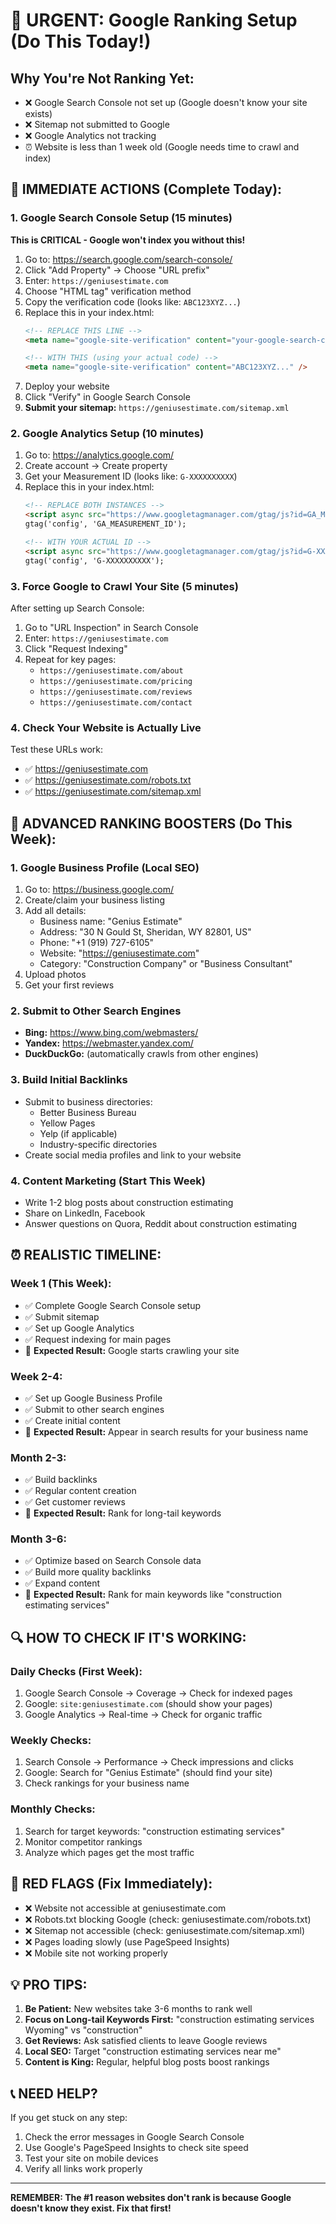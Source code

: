 # 🚨 URGENT: Google Ranking Setup (Do This Today!)

## Why You're Not Ranking Yet:
- ❌ Google Search Console not set up (Google doesn't know your site exists)
- ❌ Sitemap not submitted to Google
- ❌ Google Analytics not tracking
- ⏰ Website is less than 1 week old (Google needs time to crawl and index)

## 🎯 IMMEDIATE ACTIONS (Complete Today):

### 1. Google Search Console Setup (15 minutes)
**This is CRITICAL - Google won't index you without this!**

1. Go to: https://search.google.com/search-console/
2. Click "Add Property" → Choose "URL prefix"
3. Enter: `https://geniusestimate.com`
4. Choose "HTML tag" verification method
5. Copy the verification code (looks like: `ABC123XYZ...`)
6. Replace this in your index.html:
   ```html
   <!-- REPLACE THIS LINE -->
   <meta name="google-site-verification" content="your-google-search-console-verification-code" />
   
   <!-- WITH THIS (using your actual code) -->
   <meta name="google-site-verification" content="ABC123XYZ..." />
   ```
7. Deploy your website
8. Click "Verify" in Google Search Console
9. **Submit your sitemap:** `https://geniusestimate.com/sitemap.xml`

### 2. Google Analytics Setup (10 minutes)
1. Go to: https://analytics.google.com/
2. Create account → Create property
3. Get your Measurement ID (looks like: `G-XXXXXXXXXX`)
4. Replace this in your index.html:
   ```html
   <!-- REPLACE BOTH INSTANCES -->
   <script async src="https://www.googletagmanager.com/gtag/js?id=GA_MEASUREMENT_ID"></script>
   gtag('config', 'GA_MEASUREMENT_ID');
   
   <!-- WITH YOUR ACTUAL ID -->
   <script async src="https://www.googletagmanager.com/gtag/js?id=G-XXXXXXXXXX"></script>
   gtag('config', 'G-XXXXXXXXXX');
   ```

### 3. Force Google to Crawl Your Site (5 minutes)
After setting up Search Console:
1. Go to "URL Inspection" in Search Console
2. Enter: `https://geniusestimate.com`
3. Click "Request Indexing"
4. Repeat for key pages:
   - `https://geniusestimate.com/about`
   - `https://geniusestimate.com/pricing`
   - `https://geniusestimate.com/reviews`
   - `https://geniusestimate.com/contact`

### 4. Check Your Website is Actually Live
Test these URLs work:
- ✅ https://geniusestimate.com
- ✅ https://geniusestimate.com/robots.txt
- ✅ https://geniusestimate.com/sitemap.xml

## 🚀 ADVANCED RANKING BOOSTERS (Do This Week):

### 1. Google Business Profile (Local SEO)
1. Go to: https://business.google.com/
2. Create/claim your business listing
3. Add all details:
   - Business name: "Genius Estimate"
   - Address: "30 N Gould  St, Sheridan, WY 82801, US"
   - Phone: "+1 (919) 727-6105"
   - Website: "https://geniusestimate.com"
   - Category: "Construction Company" or "Business Consultant"
4. Upload photos
5. Get your first reviews

### 2. Submit to Other Search Engines
- **Bing:** https://www.bing.com/webmasters/
- **Yandex:** https://webmaster.yandex.com/
- **DuckDuckGo:** (automatically crawls from other engines)

### 3. Build Initial Backlinks
- Submit to business directories:
  - Better Business Bureau
  - Yellow Pages
  - Yelp (if applicable)
  - Industry-specific directories
- Create social media profiles and link to your website

### 4. Content Marketing (Start This Week)
- Write 1-2 blog posts about construction estimating
- Share on LinkedIn, Facebook
- Answer questions on Quora, Reddit about construction estimating

## ⏰ REALISTIC TIMELINE:

### Week 1 (This Week):
- ✅ Complete Google Search Console setup
- ✅ Submit sitemap
- ✅ Set up Google Analytics
- ✅ Request indexing for main pages
- 🎯 **Expected Result:** Google starts crawling your site

### Week 2-4:
- ✅ Set up Google Business Profile
- ✅ Submit to other search engines
- ✅ Create initial content
- 🎯 **Expected Result:** Appear in search results for your business name

### Month 2-3:
- ✅ Build backlinks
- ✅ Regular content creation
- ✅ Get customer reviews
- 🎯 **Expected Result:** Rank for long-tail keywords

### Month 3-6:
- ✅ Optimize based on Search Console data
- ✅ Build more quality backlinks
- ✅ Expand content
- 🎯 **Expected Result:** Rank for main keywords like "construction estimating services"

## 🔍 HOW TO CHECK IF IT'S WORKING:

### Daily Checks (First Week):
1. Google Search Console → Coverage → Check for indexed pages
2. Google: `site:geniusestimate.com` (should show your pages)
3. Google Analytics → Real-time → Check for organic traffic

### Weekly Checks:
1. Search Console → Performance → Check impressions and clicks
2. Google: Search for "Genius Estimate" (should find your site)
3. Check rankings for your business name

### Monthly Checks:
1. Search for target keywords: "construction estimating services"
2. Monitor competitor rankings
3. Analyze which pages get the most traffic

## 🚨 RED FLAGS (Fix Immediately):

- ❌ Website not accessible at geniusestimate.com
- ❌ Robots.txt blocking Google (check: geniusestimate.com/robots.txt)
- ❌ Sitemap not accessible (check: geniusestimate.com/sitemap.xml)
- ❌ Pages loading slowly (use PageSpeed Insights)
- ❌ Mobile site not working properly

## 💡 PRO TIPS:

1. **Be Patient:** New websites take 3-6 months to rank well
2. **Focus on Long-tail Keywords First:** "construction estimating services Wyoming" vs "construction"
3. **Get Reviews:** Ask satisfied clients to leave Google reviews
4. **Local SEO:** Target "construction estimating services near me"
5. **Content is King:** Regular, helpful blog posts boost rankings

## 📞 NEED HELP?

If you get stuck on any step:
1. Check the error messages in Google Search Console
2. Use Google's PageSpeed Insights to check site speed
3. Test your site on mobile devices
4. Verify all links work properly

---

**REMEMBER: The #1 reason websites don't rank is because Google doesn't know they exist. Fix that first!**